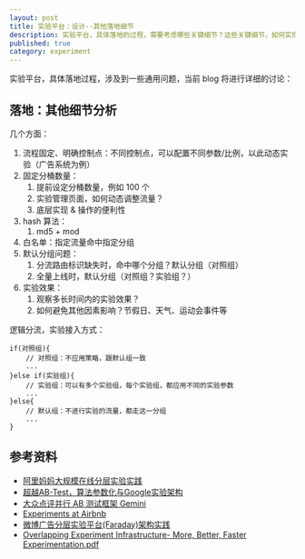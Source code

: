 ```yaml
---
layout: post
title: 实验平台：设计--其他落地细节
description: 实验平台，具体落地的过程，需要考虑哪些关键细节？这些关键细节，如何实现？
published: true
category: experiment
---
```


实验平台，具体落地过程，涉及到一些通用问题，当前 blog 将进行详细的讨论：

## 落地：其他细节分析

几个方面：

1. 流程固定、明确控制点：不同控制点，可以配置不同参数/比例，以此动态实验（广告系统为例）
1. 固定分桶数量：
	1. 提前设定分桶数量，例如 100 个
	1. 实验管理页面，如何动态调整流量？
	1. 底层实现 & 操作的便利性
1. hash 算法：
	1. md5 + mod
1. 白名单：指定流量命中指定分组
1. 默认分组问题：
	1. 分流路由标识缺失时，命中哪个分组？默认分组（对照组）
	1. 全量上线时，默认分组（对照组？实验组？）
1. 实验效果：
	1. 观察多长时间内的实验效果？
	1. 如何避免其他因素影响？节假日、天气、运动会事件等

逻辑分流，实验接入方式：

```
if(对照组){
    // 对照组：不应用策略，跟默认组一致
    ...
}else if(实验组){
    // 实验组：可以有多个实验组，每个实验组，都应用不同的实验参数
    ...
}else{
    // 默认组：不进行实验的流量，都走这一分组
    ...
}

```

## 参考资料

* [阿里妈妈大规模在线分层实验实践](http://www.infoq.com/cn/articles/alimama-large-scale-online-hierarchical-experiment)
* [超越AB-Test，算法参数化与Google实验架构](http://www.weiot.net/article-4661-1.html)
* [大众点评并行 AB 测试框架 Gemini](http://www.csdn.net/article/2015-03-24/2824303)
* [Experiments at Airbnb](https://medium.com/airbnb-engineering/experiments-at-airbnb-e2db3abf39e7)
* [微博广告分层实验平台(Faraday)架构实践](http://www.infoq.com/cn/articles/weibo-ad-layered-experiment-platform-faraday)
* [Overlapping Experiment Infrastructure- More, Better, Faster Experimentation.pdf](https://static.googleusercontent.com/media/research.google.com/zh-CN//pubs/archive/36500.pdf)










































[NingG]:    http://ningg.github.com  "NingG"










